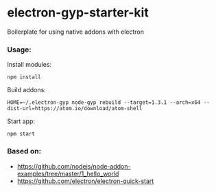 # electron-gyp-starter-kit
Boilerplate for using native addons with electron

### Usage:

Install modules:
```
npm install
```

Build addons:
```
HOME=~/.electron-gyp node-gyp rebuild --target=1.3.1 --arch=x64 --dist-url=https://atom.io/download/atom-shell
```

Start app:
```
npm start
```

### Based on:
* https://github.com/nodejs/node-addon-examples/tree/master/1_hello_world
* https://github.com/electron/electron-quick-start
